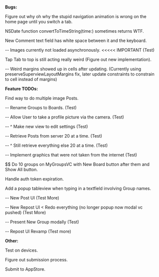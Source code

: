 **Bugs:**

Figure out why oh why the stupid navigation animation is wrong on the home page until you switch a tab.

NSDate function convertToTimeString(time:) sometimes returns WTF.

New Comment text field has white space between it and the keyboard.

-- Images currently not loaded asynchronously. <<<<< IMPORTANT (Test)

Tap Tab to top is still acting really weird (Figure out new implementation).

-- Weird margins showed up in cells after updating. (Currently using preserveSuperviewLayoutMargins fix, later update constraints to constrain to cell instead of margins)

**Feature TODOs:**

Find way to do multiple image Posts.

-- Rename Groups to Boards. (Test)

-- Allow User to take a profile picture via the camera. (Test)

-- ^ Make new view to edit settings (Test)

-- Retrieve Posts from server 20 at a time. (Test)

-- ^ Still retrieve everything else 20 at a time. (Test)

-- Implement graphics that were not taken from the internet (Test)

$$ Do 10 groups on MyGroupsVC with New Board button after them and Show All button.

Handle auth token expiration.

Add a popup tableview when typing in a textfield involving Group names.

-- New Post UI (Test More)

-- New Repost UI < Redo everything (no longer popup now modal vc pushed) (Test More)

-- Present New Group modally (Test)

-- Repost UI Revamp (Test more)

**Other:**

Test on devices.

Figure out submission process.

Submit to AppStore.




